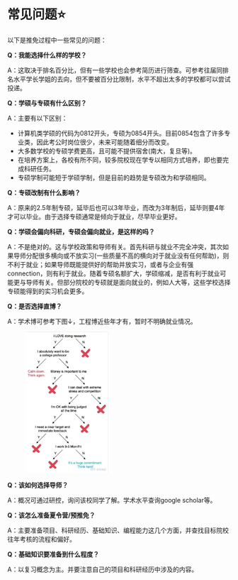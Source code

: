 # 常见问题⭐

以下是推免过程中一些常见的问题：

**Q：我能选择什么样的学校？**

A：这取决于排名百分比，但有一些学校也会参考简历进行筛查。可参考往届同排名水平学长学姐的去向，但不要被百分比限制，水平不超出太多的学校都可以尝试投递。

**Q：学硕与专硕有什么区别？**

A：主要有以下区别：

* 计算机类学硕的代码为0812开头，专硕为0854开头。目前0854包含了许多专业类，因此考公时岗位很少，未来可能随着细分而改变。
* 大多数学校的专硕学费更高，且可能不提供宿舍(南大，复旦等)。
* 在培养方案上，各校有所不同，较多院校现在学专以相同方式培养，即也要完成科研任务。
* 专硕学制可能短于学硕学制，但是目前的趋势是专硕改为和学硕相同。

**Q：专硕改制有什么影响？**

A：原来的2.5年制专硕，延毕后也可以3年毕业，而改为3年制后，延毕则要4年才可以毕业。由于选择专硕通常是倾向于就业，尽早毕业更好。

**Q：学硕会偏向科研，专硕会偏向就业，是这样的吗？**

A：不是绝对的。这与学校政策和导师有关。首先科研与就业不完全冲突，其次如果导师分配很多横向或不放实习(一些质量不高的横向对于就业没有任何帮助)，则不利于就业；如果导师既能提供好的帮助并放实习，或者与企业有强connection，则有利于就业。随着专硕名额扩大，学硕缩减，是否有利于就业可能更与导师有关。但部分院校的专硕就是面向就业的，例如人大等，这些学校选择专硕能得到的实习机会更多。

**Q：是否选择直博？**

A：学术博可参考下图↓，工程博近些年才有，暂时不明确就业情况。

<figure><img src="../.gitbook/assets/388a40ca1c4c2f1c.jpg" alt="" width="188"><figcaption></figcaption></figure>

**Q：该如何选择导师？**

A：概况可通过研控，询问该校同学了解。学术水平查询google scholar等。

**Q：该怎么准备夏令营/预推免？**

A：主要准备项目、科研经历、基础知识、编程能力这几个方面，并查找目标院校往年考核的流程和偏好。

**Q：基础知识要准备到什么程度？**

A：以复习概念为主。并要注意自己的项目和科研经历中涉及的内容。



